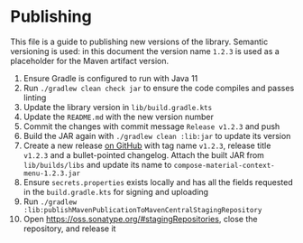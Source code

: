 # Publishing

This file is a guide to publishing new versions of the library. Semantic versioning is used: in this
document the version name `1.2.3` is used as a placeholder for the Maven artifact version.

1. Ensure Gradle is configured to run with Java 11
1. Run `./gradlew clean check jar` to ensure the code compiles and passes linting
1. Update the library version in `lib/build.gradle.kts`
1. Update the `README.md` with the new version number
1. Commit the changes with commit message `Release v1.2.3` and push
1. Build the JAR again with `./gradlew clean :lib:jar` to update its version
1. Create a new release
   [on GitHub](https://github.com/dzirbel/compose-material-context-menu/releases/new) with tag name
   `v1.2.3`, release title `v1.2.3` and a bullet-pointed changelog. Attach the built JAR from
   `lib/builds/libs` and update its name to `compose-material-context-menu-1.2.3.jar`
1. Ensure `secrets.properties` exists locally and has all the fields requested in the
   `build.gradle.kts` for signing and uploading
1. Run `./gradlew :lib:publishMavenPublicationToMavenCentralStagingRepository`
1. Open https://oss.sonatype.org/#stagingRepositories, close the repository, and release it
